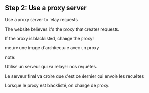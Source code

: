 ## Step 2: Use a proxy server

Use a proxy server to relay requests

The website believes it's the proxy that creates requests.

If the proxy is blacklisted, change the proxy!


mettre une image d'architecture avec un proxy


note:

Utilise un serveur qui va relayer nos requêtes.

Le serveur final va croire que c'est ce dernier qui envoie les requêtes

Lorsque le proxy est blacklisté, on change de proxy.
